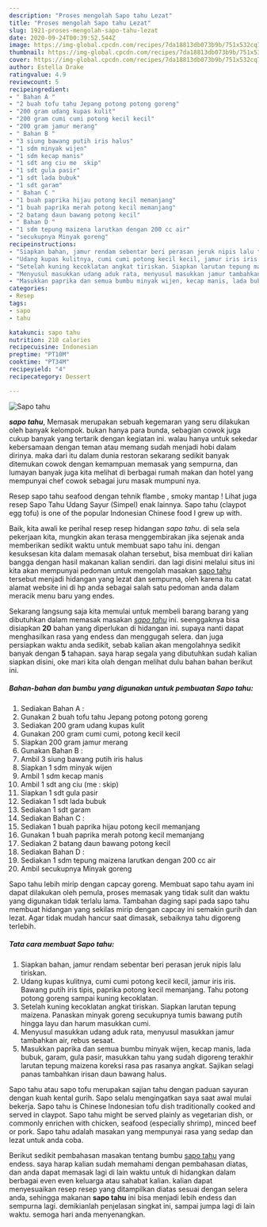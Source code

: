 ```yaml
---
description: "Proses mengolah Sapo tahu Lezat"
title: "Proses mengolah Sapo tahu Lezat"
slug: 1921-proses-mengolah-sapo-tahu-lezat
date: 2020-09-24T00:39:52.544Z
image: https://img-global.cpcdn.com/recipes/7da18813db073b9b/751x532cq70/sapo-tahu-foto-resep-utama.jpg
thumbnail: https://img-global.cpcdn.com/recipes/7da18813db073b9b/751x532cq70/sapo-tahu-foto-resep-utama.jpg
cover: https://img-global.cpcdn.com/recipes/7da18813db073b9b/751x532cq70/sapo-tahu-foto-resep-utama.jpg
author: Estella Drake
ratingvalue: 4.9
reviewcount: 5
recipeingredient:
- " Bahan A "
- "2 buah tofu tahu Jepang potong potong goreng"
- "200 gram udang kupas kulit"
- "200 gram cumi cumi potong kecil kecil"
- "200 gram jamur merang"
- " Bahan B "
- "3 siung bawang putih iris halus"
- "1 sdm minyak wijen"
- "1 sdm kecap manis"
- "1 sdt ang ciu me  skip"
- "1 sdt gula pasir"
- "1 sdt lada bubuk"
- "1 sdt garam"
- " Bahan C "
- "1 buah paprika hijau potong kecil memanjang"
- "1 buah paprika merah potong kecil memanjang"
- "2 batang daun bawang potong kecil"
- " Bahan D "
- "1 sdm tepung maizena larutkan dengan 200 cc air"
- "secukupnya Minyak goreng"
recipeinstructions:
- "Siapkan bahan, jamur rendam sebentar beri perasan jeruk nipis lalu tiriskan."
- "Udang kupas kulitnya, cumi cumi potong kecil kecil, jamur iris iris. Bawang putih iris tipis, paprika potong kecil memanjang. Tahu potong potong goreng sampai kuning kecoklatan."
- "Setelah kuning kecoklatan angkat tiriskan. Siapkan larutan tepung maizena. Panaskan minyak goreng secukupnya tumis bawang putih hingga layu dan harum masukkan cumi."
- "Menyusul masukkan udang aduk rata, menyusul masukkan jamur tambahkan air, rebus sesaat."
- "Masukkan paprika dan semua bumbu minyak wijen, kecap manis, lada bubuk, garam, gula pasir, masukkan tahu yang sudah digoreng terakhir larutan tepung maizena koreksi rasa pas rasanya angkat. Sajikan selagi panas tambahkan irisan daun bawang halus."
categories:
- Resep
tags:
- sapo
- tahu

katakunci: sapo tahu 
nutrition: 210 calories
recipecuisine: Indonesian
preptime: "PT10M"
cooktime: "PT34M"
recipeyield: "4"
recipecategory: Dessert

---
```



![Sapo tahu](https://img-global.cpcdn.com/recipes/7da18813db073b9b/751x532cq70/sapo-tahu-foto-resep-utama.jpg)

<b><i>sapo tahu</i></b>, Memasak merupakan sebuah kegemaran yang seru dilakukan oleh banyak kelompok. bukan hanya para bunda, sebagian cowok juga cukup banyak yang tertarik dengan kegiatan ini. walau hanya untuk sekedar kebersamaan dengan teman atau memang sudah menjadi hobi dalam dirinya. maka dari itu dalam dunia restoran sekarang sedikit banyak ditemukan cowok dengan kemampuan memasak yang sempurna, dan lumayan banyak juga kita melihat di berbagai rumah makan dan hotel yang mempunyai chef cowok sebagai juru masak mumpuni nya.

Resep sapo tahu seafood dengan tehnik flambe , smoky mantap ! Lihat juga resep Sapo Tahu Udang Sayur (Simpel) enak lainnya. Sapo tahu (claypot egg tofu) is one of the popular Indonesian Chinese food I grew up with.

Baik, kita awali ke perihal resep resep hidangan <i>sapo tahu</i>. di sela sela pekerjaan kita, mungkin akan terasa menggembirakan jika sejenak anda memberikan sedikit waktu untuk membuat sapo tahu ini. dengan kesuksesan kita dalam memasak olahan tersebut, bisa membuat diri kalian bangga dengan hasil makanan kalian sendiri. dan lagi disini melalui situs ini kita akan mempunyai pedoman untuk mengolah masakan <u>sapo tahu</u> tersebut menjadi hidangan yang lezat dan sempurna, oleh karena itu catat alamat website ini di hp anda sebagai salah satu pedoman anda dalam meracik menu baru yang endes.


Sekarang langsung saja kita memulai untuk membeli barang barang yang dibutuhkan dalam memasak masakan <u><i>sapo tahu</i></u> ini. seenggaknya bisa disiapkan <b>20</b> bahan yang diperlukan di hidangan ini. supaya nanti dapat menghasilkan rasa yang endess dan menggugah selera. dan juga persiapkan waktu anda sedikit, sebab kalian akan mengolahnya sedikit banyak dengan <b>5</b> tahapan. saya harap segala yang dibutuhkan sudah kalian siapkan disini, oke mari kita olah dengan melihat dulu bahan bahan berikut ini.

<!--inarticleads1-->

##### Bahan-bahan dan bumbu yang digunakan untuk pembuatan Sapo tahu:

1. Sediakan  Bahan A :
1. Gunakan 2 buah tofu tahu Jepang potong potong goreng
1. Sediakan 200 gram udang kupas kulit
1. Gunakan 200 gram cumi cumi, potong kecil kecil
1. Siapkan 200 gram jamur merang
1. Gunakan  Bahan B :
1. Ambil 3 siung bawang putih iris halus
1. Siapkan 1 sdm minyak wijen
1. Ambil 1 sdm kecap manis
1. Ambil 1 sdt ang ciu (me : skip)
1. Siapkan 1 sdt gula pasir
1. Sediakan 1 sdt lada bubuk
1. Sediakan 1 sdt garam
1. Sediakan  Bahan C :
1. Sediakan 1 buah paprika hijau potong kecil memanjang
1. Gunakan 1 buah paprika merah potong kecil memanjang
1. Sediakan 2 batang daun bawang potong kecil
1. Sediakan  Bahan D :
1. Sediakan 1 sdm tepung maizena larutkan dengan 200 cc air
1. Ambil secukupnya Minyak goreng


Sapo tahu lebih mirip dengan capcay goreng. Membuat sapo tahu ayam ini dapat dilakukan oleh pemula, proses memasak yang tidak sulit dan waktu yang digunakan tidak terlalu lama. Tambahan daging sapi pada sapo tahu membuat hidangan yang sekilas mirip dengan capcay ini semakin gurih dan lezat. Agar tidak mudah hancur saat dimasak, sebaiknya tahu digoreng terlebih. 

<!--inarticleads2-->

##### Tata cara membuat Sapo tahu:

1. Siapkan bahan, jamur rendam sebentar beri perasan jeruk nipis lalu tiriskan.
1. Udang kupas kulitnya, cumi cumi potong kecil kecil, jamur iris iris. Bawang putih iris tipis, paprika potong kecil memanjang. Tahu potong potong goreng sampai kuning kecoklatan.
1. Setelah kuning kecoklatan angkat tiriskan. Siapkan larutan tepung maizena. Panaskan minyak goreng secukupnya tumis bawang putih hingga layu dan harum masukkan cumi.
1. Menyusul masukkan udang aduk rata, menyusul masukkan jamur tambahkan air, rebus sesaat.
1. Masukkan paprika dan semua bumbu minyak wijen, kecap manis, lada bubuk, garam, gula pasir, masukkan tahu yang sudah digoreng terakhir larutan tepung maizena koreksi rasa pas rasanya angkat. Sajikan selagi panas tambahkan irisan daun bawang halus.


Sapo tahu atau sapo tofu merupakan sajian tahu dengan paduan sayuran dengan kuah kental gurih. Sapo selalu mengingatkan saya saat awal mulai bekerja. Sapo tahu is Chinese Indonesian tofu dish traditionally cooked and served in claypot. Sapo tahu might be served plainly as vegetarian dish, or commonly enrichen with chicken, seafood (especially shrimp), minced beef or pork. Sapo tahu adalah masakan yang mempunyai rasa yang sedap dan lezat untuk anda coba. 

Berikut sedikit pembahasan masakan tentang bumbu <u>sapo tahu</u> yang endess. saya harap kalian sudah memahami dengan pembahasan diatas, dan anda dapat memasak lagi di lain waktu untuk di hidangkan dalam berbagai even even keluarga atau sahabat kalian. kalian dapat menyesuaikan resep resep yang ditampilkan diatas sesuai dengan selera anda, sehingga makanan <b>sapo tahu</b> ini bisa menjadi lebih endess dan sempurna lagi. demikianlah penjelasan singkat ini, sampai jumpa lagi di lain waktu. semoga hari anda menyenangkan.
